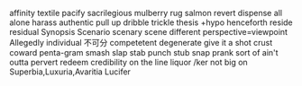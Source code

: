 affinity
textile
pacify
sacrilegious
mulberry
rug
salmon
revert
dispense
all alone
harass
authentic
pull up
dribble trickle
thesis +hypo
henceforth
reside residual
Synopsis
Scenario scenary scene
different perspective=viewpoint
Allegedly
individual 不可分
competetent
degenerate
give it a shot
crust
coward
penta-gram
smash slap stab punch stub snap
prank
sort of
ain't outta
pervert
redeem
credibility
on the line
liquor  /ker
not big on
Superbia,Luxuria,Avaritia 
Lucifer